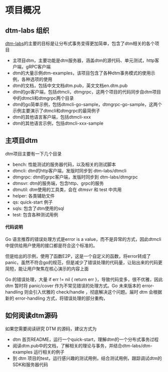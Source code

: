# 项目概况

## dtm-labs 组织
[dtm-labs](https://github.com/dtm-labs)的主要的目标是让分布式事务变得更加简单，包含了dtm相关的各个项目
- 主项目dtm，主要功能是dtm服务器，涵盖dtm的源代码、单元测试，http客户端，gRPC客户端
- dtm的大量示例dtm-examples，该项目包含了各种dtm事务模式的使用示例，各种选项的使用
- dtm的文档，包括中文文档dtm.pub，英文文档en.dtm.pub
- dtm的go客户端，包括dtmcli，dtmgrpc，这两个项目的代码同步自dtm项目中的dtmcli和dtmgrpc两个目录
- dtm的go简单示例，包括dtmcli-go-sample，dtmgrpc-go-sample，这两个示例主要演示了dtmcli和dtmgrpc的最简例子
- dtm的其他语言客户端，包括dtmcli-xxx
- dtm的其他语言示例，包括dtmcli-xxx-sample

## 主项目dtm

dtm项目主要有一下几个目录

- bench: 性能测试的服务器代码，以及相关的测试脚本
- dtmcli: dtm的http客户端，发版时同步到 dtm-labs/dtmcli
- dtmgrpc: dtm的grpc客户端，发版时同步到 dtm-labs/dtmgrpc
- dtmsvr: dtm的服务端，包含http、grpc的服务
- dtmutil: dtm使用的工具类，会在 dtmsvr 和 test 中共用
- helper: 各类辅助文件
- qs: quick-start 例子
- sqls: 包含了dtm使用的sql
- test: 包含各种测试用例

#### 代码说明
Go 语言推荐的错误处理方式是error is a value，而不是异常的方式，因此dtmcli中提供给用户使用的接口都是符合这个标准的。

但是给出的示例，使用了函数E2P，这是一个自定义的函数，将error转成了panic，虽然不符合go的规范，但是减少了错误处理的代码量，让贴出来的代码更简短，能让用户聚焦在核心演示的内容上面

Go 的错误处理，大量 if err != nil { return err }，导致代码变多，很不优雅，因此 dtm 暂时将 panic/cover 作为不常见错误的处理方式。Go 未来版本的 error-handling 则会引入优雅的 check/handle ，彻底解决这个问题。届时 dtm 会根据新的 error-handling 方式，将错误处理的部分重构，

## 如何阅读dtm源码
如果您需要阅读研究 DTM 的源码，建议方式为
- dtm 首页README，运行一个quick-start，理解dtm的一个分布式事务过程
- 阅读dtm.pub中的文档，了解相关的理论与事务，并结合dtm-labs/dtm-examples 运行相关的例子
- 到 dtm 项目的test，运行感兴趣的测试用例，结合测试用例，跟踪调试dtm的SDK和服务器代码
